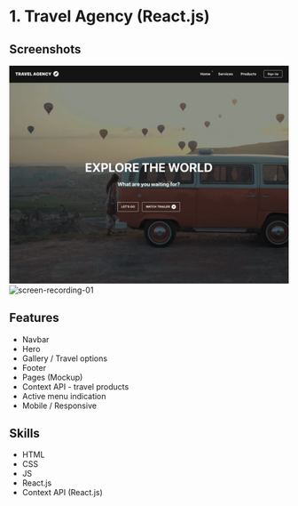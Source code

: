 # 1. Travel Agency (React.js)
## Screenshots
![screenshot-01](./screenshots/screenshot-01.png)
![screen-recording-01](./screenshots/screen-recording-01.gif)

## Features
- Navbar
- Hero
- Gallery / Travel options
- Footer
- Pages (Mockup)
- Context API - travel products
- Active menu indication
- Mobile / Responsive

## Skills
- HTML
- CSS
- JS
- React.js
- Context API (React.js)